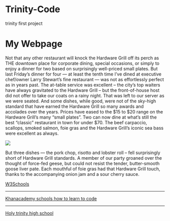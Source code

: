 # Trinity-Code
trinity first project
<!DOCTYPE html>
<html>
<title>My webpage</title>
<body>

<h1>My Webpage</h1>
<p>
Not that any other restaurant will knock the Hardware Grill off its perch as THE downtown place for corporate dining, special occasions, or simply to enjoy a dinner for two based on surprisingly well-priced small plates.
But last Friday’s dinner for four — at least the tenth time I’ve dined at executive chef/owner Larry Stewart’s fine restaurant — was not as effortlessly perfect as in years past.
The at-table service was excellent – the city’s top waiters have always gravitated to the Hardware Grill – but the front-of-house host did not offer to take our coats on a rainy night. That was left to our server as we were seated.
And some dishes, while good, were not of the sky-high standard that have earned the Hardware Grill so many awards and accolades over the years.
Prices have eased to the $15 to $20 range on the Hardware Grill’s many  “small plates”.  Two can now dine at what’s still the best “classic” restaurant in town for under $70.
The beef carpaccio, scallops, smoked salmon, foie gras and the Hardware Grill’s iconic sea bass were excellent as always.
</p>
<img src="images/20180914_192226">
<p>
But three dishes — the pork chop, risotto and lobster roll –  fell surprisingly short of Hardware Grill standards.
A member of our party groaned over the thought of force-fed geese, but could not resist the tender, butter-smooth goose liver pate. Each mouthful of foie gras had that Hardware Grill touch, thanks to the accompanying onion jam and a sour cherry sauce.
</p>
<a img=src"20180914_192226.jpg">
<a img=src "images/20180914_201511">

<a href="https://www.w3schools.com" target=_blank> W3Schools
<hr>
<a href="https://www.khanacademy.org/computing/computer-programming/html-css/html-css-further-learning/a/html-css-further-learning-what-to-learn-next"target=_blank> Khanacademy schools how to learn to code
<hr>
<a href="https://www.ecsd.net/schools/8411/Pages/Default.aspx"target=_blank>Holy trinity high school
</body>
</html>
